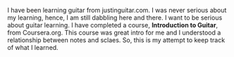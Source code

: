 

I have been learning guitar from justinguitar.com. I was never serious about my learning, hence, I am still dabbling here and there.
I want to be serious about guitar learning. I have completed a course, **Introduction to Guitar**, from Coursera.org. This course was great intro for me and I understood a relationship between notes and sclaes.
So, this is my attempt to keep track of what I learned.

